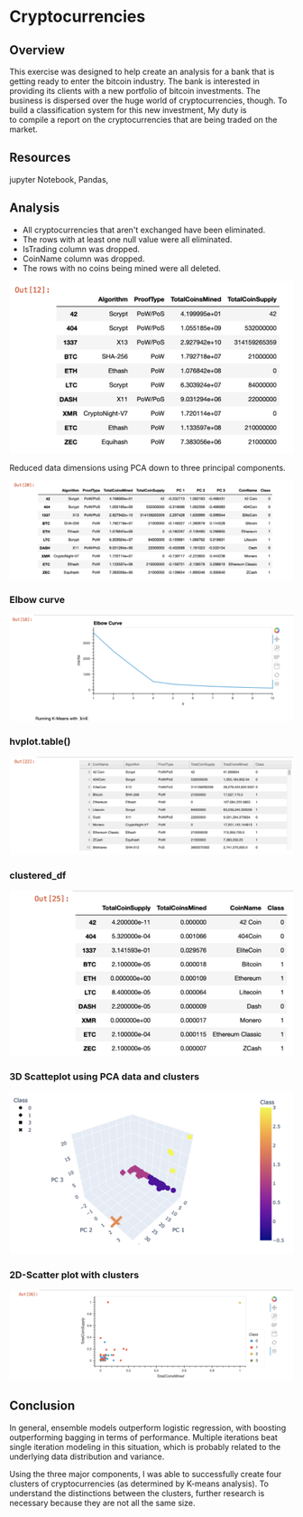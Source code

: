 # Cryptocurrencies

## Overview

This exercise was designed to help create an analysis for a bank that is getting ready to enter the bitcoin industry. The bank is interested in providing its clients with a new portfolio of bitcoin investments. The business is dispersed over the huge world of cryptocurrencies, though. To build a classification system for this new investment, My duty is to compile a report on the cryptocurrencies that are being traded on the market.

## Resources
jupyter Notebook, Pandas, 

## Analysis

  - All cryptocurrencies that aren't exchanged have been eliminated.
  - The rows with at least one null value were all eliminated.
  - IsTrading column was dropped.
  - CoinName column was dropped.
  - The rows with no coins being mined were all deleted.
  
 ![alt text](images/crypto_df_v1.png)


Reduced data dimensions using PCA down to three principal components.

 ![alt text](images/clustered_df_v3.png)
 
 ### Elbow curve
 ![alt text](images/elbow.png)
 
 ### hvplot.table() 
 ![alt text](images/tradable_crypto_table.png)
  
 ### clustered_df
 ![alt text](images/clustered_df_v4.png)
 
 ### 3D Scatteplot using PCA data and clusters
  ![alt text](images/3D.png)
 
### 2D-Scatter plot with clusters 
 ![alt text](images/scatterplot.png)
  
## Conclusion
In general, ensemble models outperform logistic regression, with boosting outperforming bagging in terms of performance. Multiple iterations beat single iteration modeling in this situation, which is probably related to the underlying data distribution and variance.

Using the three major components, I was able to successfully create four clusters of cryptocurrencies (as determined by K-means analysis). To understand the distinctions between the clusters, further research is necessary because they are not all the same size.
